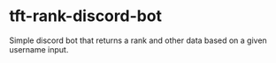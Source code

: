 # tft-rank-discord-bot
Simple discord bot that returns a rank and other data based on a given username input.
